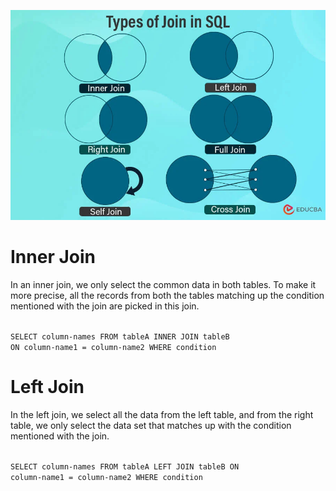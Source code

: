 ![img.png](Assests/img.png)

<h1>Inner Join </h1>

In an inner join, we only select the common data in both tables.
To make it more precise, all the records from both the tables matching up the
condition mentioned with the join are picked in this join.

<code>
SELECT column-names FROM tableA INNER JOIN tableB
ON column-name1 = column-name2 WHERE condition
</code>

<h1>Left Join </h1>

In the left join, we select all the data from the left table, and from the 
right table, we only select the data set that matches up with the condition 
mentioned with the join.

<code>
SELECT column-names FROM tableA LEFT JOIN tableB ON 
column-name1 = column-name2 WHERE condition

</code>

